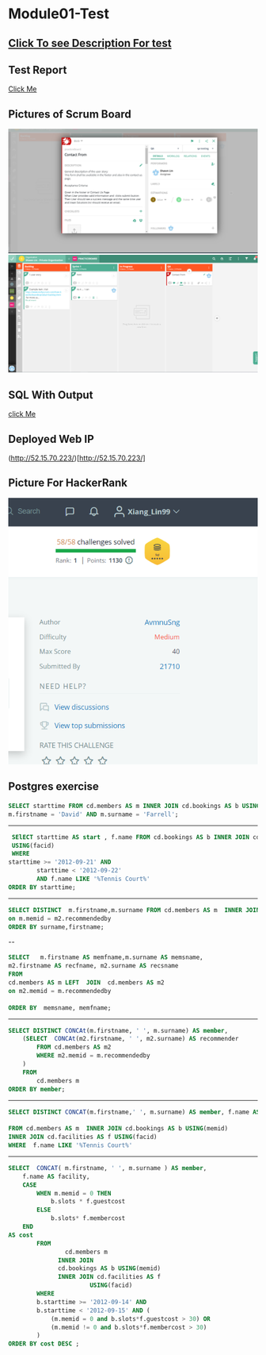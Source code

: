 #  Module01-Test
## [Click To see Description For test](https://github.com/Jahidul2543/QAAE-Module01-Test/blob/master/QAAE-Module-01.pdf)


## Test Report
[Click Me](./Test%20Plan.xlsx)

## Pictures of Scrum Board 
![board1](./images/board1.png)
![board1](./images/board2.png)

## SQL With Output
[click Me](./sql.md)

## Deployed Web IP 
(http://52.15.70.223/)[http://52.15.70.223/] 
## Picture  For HackerRank
![hackerRank](./images/HackerRank.png)


## Postgres  exercise 


  ```sql
SELECT starttime FROM cd.members AS m INNER JOIN cd.bookings AS b USING(memid) where 
m.firstname = 'David' AND m.surname = 'Farrell';
  ```

---

```sql
 SElECT starttime AS start , f.name FROM cd.bookings AS b INNER JOIN cd.facilities AS f 
 USING(facid) 
 WHERE
starttime >= '2012-09-21' AND
		starttime < '2012-09-22'
		AND f.name LIKE '%Tennis Court%'
ORDER BY starttime;     
```
---
```sql
SELECT DISTINCT  m.firstname,m.surname FROM cd.members AS m  INNER JOIN cd.members AS m2
on m.memid = m2.recommendedby
ORDER BY surname,firstname;
```
--
```sql
SELECT   m.firstname AS memfname,m.surname AS memsname,
m2.firstname AS recfname, m2.surname AS recsname
FROM 
cd.members AS m LEFT  JOIN  cd.members AS m2
on m2.memid = m.recommendedby

ORDER BY  memsname, memfname;
```



---
```sql
SELECT DISTINCT CONCAt(m.firstname, ' ', m.surname) AS member,
	(SELECT  CONCAt(m2.firstname, ' ', m2.surname) AS recommender 
		FROM cd.members AS m2 
		WHERE m2.memid = m.recommendedby
	)
	FROM 
		cd.members m
ORDER BY member; 
```
---
```sql
SELECT DISTINCT CONCAT(m.firstname,' ', m.surname) AS member, f.name AS	facility

FROM cd.members AS m  INNER JOIN cd.bookings AS b USING(memid)
INNER JOIN cd.facilities AS f USING(facid)
WHERE  f.name LIKE '%Tennis Court%'

```
---
```sql
SELECT  CONCAT( m.firstname, ' ', m.surname ) AS member, 
	f.name AS facility, 
	CASE 
		WHEN m.memid = 0 THEN 
			b.slots * f.guestcost
		ELSE 
			b.slots* f.membercost
	END 
AS cost
        FROM 
                cd.members m                
              INNER JOIN  
			  cd.bookings AS b USING(memid)
              INNER JOIN cd.facilities AS f
                       USING(facid)
        WHERE
		b.starttime >= '2012-09-14' AND 
		b.starttime < '2012-09-15' AND (
			(m.memid = 0 and b.slots*f.guestcost > 30) OR 
			(m.memid != 0 and b.slots*f.membercost > 30)
		)
ORDER BY cost DESC ;   
```
